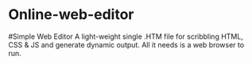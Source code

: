 # Online-web-editor

#Simple Web Editor A light-weight single .HTM file for scribbling HTML, CSS & JS and generate dynamic output. All it needs is a web browser to run.
